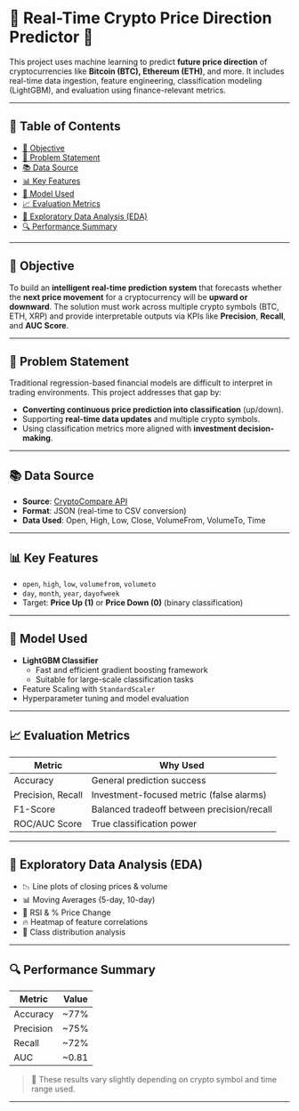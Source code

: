 # 🧠 Real-Time Crypto Price Direction Predictor 🚀

This project uses machine learning to predict **future price direction** of cryptocurrencies like **Bitcoin (BTC), Ethereum (ETH)**, and more. It includes real-time data ingestion, feature engineering, classification modeling (LightGBM), and evaluation using finance-relevant metrics.

---

## 📌 Table of Contents

- [🎯 Objective](#-objective)
- [🧩 Problem Statement](#-problem-statement)
- [📚 Data Source](#-data-source)
- [📊 Key Features](#-key-features)
- [🧠 Model Used](#-model-used)
- [📈 Evaluation Metrics](#-evaluation-metrics)
- [📍 Exploratory Data Analysis (EDA)](#-exploratory-data-analysis-eda)
- [🔍 Performance Summary](#-performance-summary)

---

## 🎯 Objective

To build an **intelligent real-time prediction system** that forecasts whether the **next price movement** for a cryptocurrency will be **upward or downward**. The solution must work across multiple crypto symbols (BTC, ETH, XRP) and provide interpretable outputs via KPIs like **Precision**, **Recall**, and **AUC Score**.

---

## 🧩 Problem Statement

Traditional regression-based financial models are difficult to interpret in trading environments. This project addresses that gap by:
- **Converting continuous price prediction into classification** (up/down).
- Supporting **real-time data updates** and multiple crypto symbols.
- Using classification metrics more aligned with **investment decision-making**.

---

## 📚 Data Source

- **Source**: [CryptoCompare API](https://min-api.cryptocompare.com/)
- **Format**: JSON (real-time to CSV conversion)
- **Data Used**: Open, High, Low, Close, VolumeFrom, VolumeTo, Time

---

## 📊 Key Features

- `open`, `high`, `low`, `volumefrom`, `volumeto`
- `day`, `month`, `year`, `dayofweek`
- Target: **Price Up (1)** or **Price Down (0)** (binary classification)

---

## 🧠 Model Used

- **LightGBM Classifier**
  - Fast and efficient gradient boosting framework
  - Suitable for large-scale classification tasks
- Feature Scaling with `StandardScaler`
- Hyperparameter tuning and model evaluation

---

## 📈 Evaluation Metrics

| Metric              | Why Used                                    |
|---------------------|---------------------------------------------|
| Accuracy            | General prediction success                  |
| Precision, Recall   | Investment-focused metric (false alarms)    |
| F1-Score            | Balanced tradeoff between precision/recall  |
| ROC/AUC Score       | True classification power                   |

---

## 📍 Exploratory Data Analysis (EDA)

- 📉 Line plots of closing prices & volume
- 📊 Moving Averages (5-day, 10-day)
- 🔁 RSI & % Price Change
- 🔥 Heatmap of feature correlations
- 📌 Class distribution analysis

---

## 🔍 Performance Summary

| Metric    | Value     |
|-----------|-----------|
| Accuracy  | ~77%      |
| Precision | ~75%      |
| Recall    | ~72%      |
| AUC       | ~0.81     |

> 🚨 These results vary slightly depending on crypto symbol and time range used.

---
